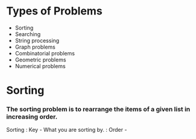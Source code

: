 # Types of Problems

- Sorting
- Searching
- String processing
- Graph problems
- Combinatorial problems
- Geometric problems
- Numerical problems


# Sorting
### The sorting problem is to rearrange the items of a given list in increasing order.

Sorting
: Key - What you are sorting by.
: Order - 